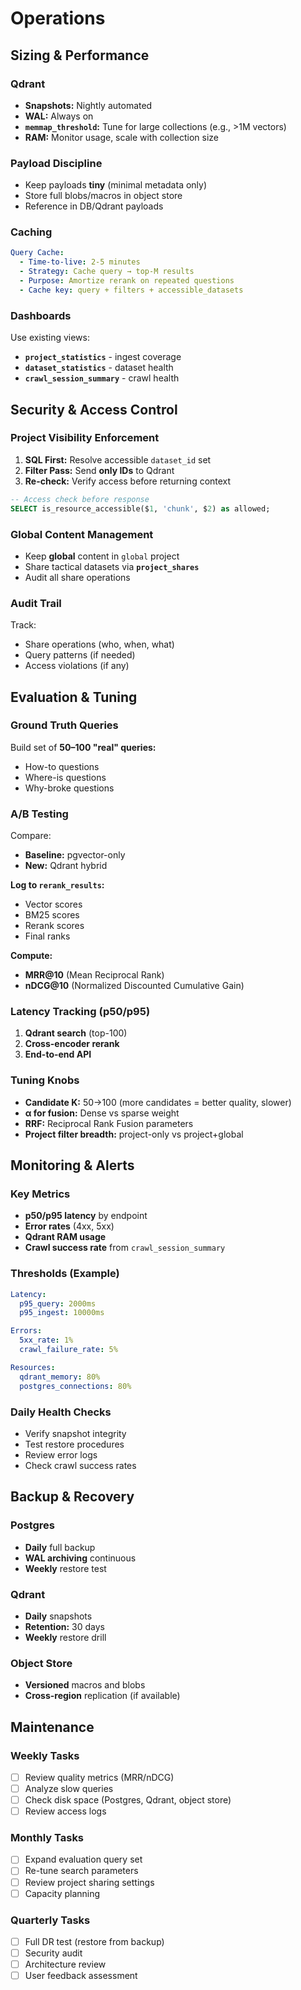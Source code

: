 # Operations

## Sizing & Performance

### Qdrant
- **Snapshots:** Nightly automated
- **WAL:** Always on
- **`memmap_threshold`:** Tune for large collections (e.g., >1M vectors)
- **RAM:** Monitor usage, scale with collection size

### Payload Discipline
- Keep payloads **tiny** (minimal metadata only)
- Store full blobs/macros in object store
- Reference in DB/Qdrant payloads

### Caching
```yaml
Query Cache:
  - Time-to-live: 2-5 minutes
  - Strategy: Cache query → top-M results
  - Purpose: Amortize rerank on repeated questions
  - Cache key: query + filters + accessible_datasets
```

### Dashboards
Use existing views:
- **`project_statistics`** - ingest coverage
- **`dataset_statistics`** - dataset health
- **`crawl_session_summary`** - crawl health

## Security & Access Control

### Project Visibility Enforcement

1. **SQL First:** Resolve accessible `dataset_id` set
2. **Filter Pass:** Send **only IDs** to Qdrant
3. **Re-check:** Verify access before returning context

```sql
-- Access check before response
SELECT is_resource_accessible($1, 'chunk', $2) as allowed;
```

### Global Content Management
- Keep **global** content in `global` project
- Share tactical datasets via **`project_shares`**
- Audit all share operations

### Audit Trail
Track:
- Share operations (who, when, what)
- Query patterns (if needed)
- Access violations (if any)

## Evaluation & Tuning

### Ground Truth Queries
Build set of **50–100 "real" queries:**
- How-to questions
- Where-is questions
- Why-broke questions

### A/B Testing
Compare:
- **Baseline:** pgvector-only
- **New:** Qdrant hybrid

**Log to `rerank_results`:**
- Vector scores
- BM25 scores
- Rerank scores
- Final ranks

**Compute:**
- **MRR@10** (Mean Reciprocal Rank)
- **nDCG@10** (Normalized Discounted Cumulative Gain)

### Latency Tracking (p50/p95)

1. **Qdrant search** (top-100)
2. **Cross-encoder rerank**
3. **End-to-end API**

### Tuning Knobs
- **Candidate K:** 50→100 (more candidates = better quality, slower)
- **α for fusion:** Dense vs sparse weight
- **RRF:** Reciprocal Rank Fusion parameters
- **Project filter breadth:** project-only vs project+global

## Monitoring & Alerts

### Key Metrics
- **p50/p95 latency** by endpoint
- **Error rates** (4xx, 5xx)
- **Qdrant RAM usage**
- **Crawl success rate** from `crawl_session_summary`

### Thresholds (Example)
```yaml
Latency:
  p95_query: 2000ms
  p95_ingest: 10000ms

Errors:
  5xx_rate: 1%
  crawl_failure_rate: 5%

Resources:
  qdrant_memory: 80%
  postgres_connections: 80%
```

### Daily Health Checks
- Verify snapshot integrity
- Test restore procedures
- Review error logs
- Check crawl success rates

## Backup & Recovery

### Postgres
- **Daily** full backup
- **WAL archiving** continuous
- **Weekly** restore test

### Qdrant
- **Daily** snapshots
- **Retention:** 30 days
- **Weekly** restore drill

### Object Store
- **Versioned** macros and blobs
- **Cross-region** replication (if available)

## Maintenance

### Weekly Tasks
- [ ] Review quality metrics (MRR/nDCG)
- [ ] Analyze slow queries
- [ ] Check disk space (Postgres, Qdrant, object store)
- [ ] Review access logs

### Monthly Tasks
- [ ] Expand evaluation query set
- [ ] Re-tune search parameters
- [ ] Review project sharing settings
- [ ] Capacity planning

### Quarterly Tasks
- [ ] Full DR test (restore from backup)
- [ ] Security audit
- [ ] Architecture review
- [ ] User feedback assessment

